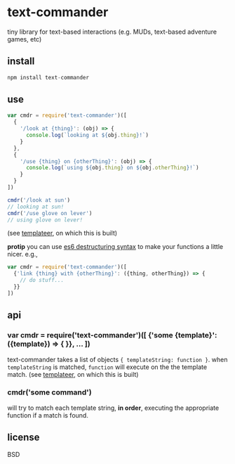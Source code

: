 # text-commander

tiny library for text-based interactions (e.g. MUDs, text-based adventure games, etc)

## install

```javascript
npm install text-commander
```

## use

```javascript
var cmdr = require('text-commander')([
  {
    '/look at {thing}': (obj) => {
      console.log(`looking at ${obj.thing}!`)
    }
  },
  {
    '/use {thing} on {otherThing}': (obj) => {
      console.log(`using ${obj.thing} on ${obj.otherThing}!`)
    }
  }
])

cmdr('/look at sun')
// looking at sun!
cmdr('/use glove on lever')
// using glove on lever!
```

(see [templateer](https://www.npmjs.com/package/templateer), on which this is built)

**protip** you can use [es6 destructuring syntax](https://developer.mozilla.org/en-US/docs/Web/JavaScript/Reference/Operators/Destructuring_assignment) to make your functions a little nicer. e.g., 

```javascript
var cmdr = require('text-commander')([
  {'link {thing} with {otherThing}': ({thing, otherThing}) => {
    // do stuff...
  }}
])
```
## api

### var cmdr = require('text-commander')([ {'some {template}': ({template}) => { }}, ... ])

text-commander takes a list of objects `{ templateString: function }`.  when `templateString` is matched, `function` will execute on the the template match. (see [templateer](https://www.npmjs.com/package/templateer), on which this is built)

### cmdr('some command')

will try to match each template string, **in order**, executing the appropriate function if a match is found.

## license

BSD
